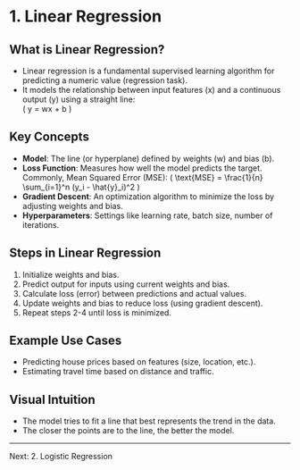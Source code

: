 # 1. Linear Regression

## What is Linear Regression?
- Linear regression is a fundamental supervised learning algorithm for predicting a numeric value (regression task).
- It models the relationship between input features (x) and a continuous output (y) using a straight line:  
  \( y = wx + b \)

## Key Concepts
- **Model**: The line (or hyperplane) defined by weights (w) and bias (b).
- **Loss Function**: Measures how well the model predicts the target. Commonly, Mean Squared Error (MSE):
  \( \text{MSE} = \frac{1}{n} \sum_{i=1}^n (y_i - \hat{y}_i)^2 \)
- **Gradient Descent**: An optimization algorithm to minimize the loss by adjusting weights and bias.
- **Hyperparameters**: Settings like learning rate, batch size, number of iterations.

## Steps in Linear Regression
1. Initialize weights and bias.
2. Predict output for inputs using current weights and bias.
3. Calculate loss (error) between predictions and actual values.
4. Update weights and bias to reduce loss (using gradient descent).
5. Repeat steps 2-4 until loss is minimized.

## Example Use Cases
- Predicting house prices based on features (size, location, etc.).
- Estimating travel time based on distance and traffic.

## Visual Intuition
- The model tries to fit a line that best represents the trend in the data.
- The closer the points are to the line, the better the model.

---
Next: 2. Logistic Regression 